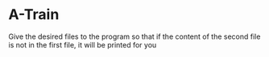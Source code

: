 # A-Train
Give the desired files to the program so that if the content of the second file is not in the first file, it will be printed for you
